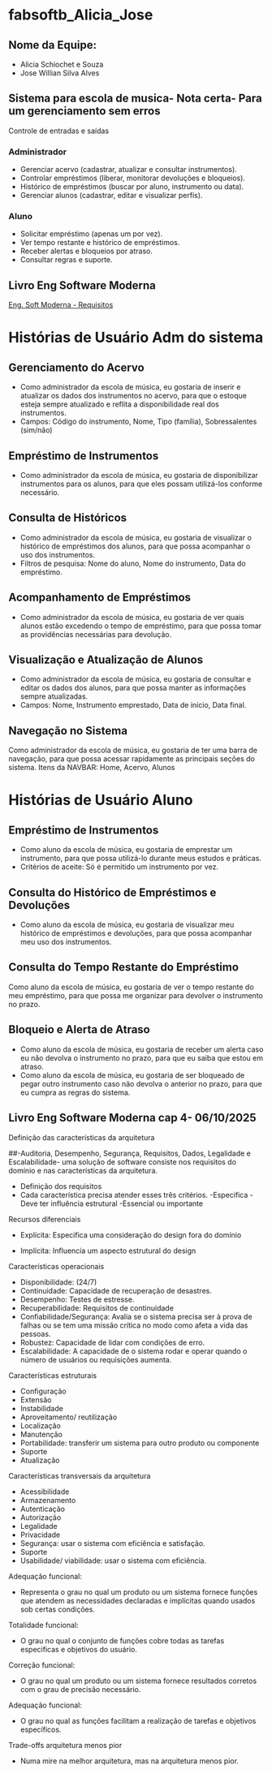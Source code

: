 # fabsoftb_Alicia_Jose

## Nome da Equipe:
- Alicia Schiochet e Souza
- Jose Willian Silva Alves 

## Sistema para escola de musica-  Nota certa- Para um gerenciamento sem erros
Controle de entradas e saídas 

### Administrador
* Gerenciar acervo (cadastrar, atualizar e consultar instrumentos).
*  Controlar empréstimos (liberar, monitorar devoluções e bloqueios).
* Histórico de empréstimos (buscar por aluno, instrumento ou data).
* Gerenciar alunos (cadastrar, editar e visualizar perfis).

### Aluno
* Solicitar empréstimo (apenas um por vez).
* Ver tempo restante e histórico de empréstimos.
* Receber alertas e bloqueios por atraso.
* Consultar regras e suporte.

## Livro Eng Software Moderna
[Eng. Soft Moderna - Requisitos](https://engsoftmoderna.info/cap3.html)

# Histórias de Usuário Adm do sistema

## Gerenciamento do Acervo
- Como administrador da escola de música, eu gostaria de inserir e atualizar os dados dos instrumentos no acervo, para que o estoque esteja sempre atualizado e reflita a disponibilidade real dos instrumentos.
- Campos: Código do instrumento, Nome, Tipo (família), Sobressalentes (sim/não)


## Empréstimo de Instrumentos
- Como administrador da escola de música, eu gostaria de disponibilizar instrumentos para os alunos, para que eles possam utilizá-los conforme necessário.


## Consulta de Históricos
- Como administrador da escola de música, eu gostaria de visualizar o histórico de empréstimos dos alunos, para que possa acompanhar o uso dos instrumentos.
- Filtros de pesquisa: Nome do aluno, Nome do instrumento, Data do empréstimo.

## Acompanhamento de Empréstimos
- Como administrador da escola de música, eu gostaria de ver quais alunos estão excedendo o tempo de empréstimo, para que possa tomar as providências necessárias para devolução.


## Visualização e Atualização de Alunos
- Como administrador da escola de música, eu gostaria de consultar e editar os dados dos alunos, para que possa manter as informações sempre atualizadas.
- Campos: Nome, Instrumento emprestado, Data de início, Data final.

## Navegação no Sistema
Como administrador da escola de música, eu gostaria de ter uma barra de navegação, para que possa acessar rapidamente as principais seções do sistema.
Itens da NAVBAR: Home, Acervo, Alunos

# Histórias de Usuário Aluno

## Empréstimo de Instrumentos
- Como aluno da escola de música, eu gostaria de emprestar um instrumento, para que possa utilizá-lo durante meus estudos e práticas.
- Critérios de aceite: Só é permitido um instrumento por vez.

## Consulta do Histórico de Empréstimos e Devoluções
- Como aluno da escola de música, eu gostaria de visualizar meu histórico de empréstimos e devoluções, para que possa acompanhar meu uso dos instrumentos.

## Consulta do Tempo Restante do Empréstimo
Como aluno da escola de música, eu gostaria de ver o tempo restante do meu empréstimo, para que possa me organizar para devolver o instrumento no prazo.

## Bloqueio e Alerta de Atraso
- Como aluno da escola de música, eu gostaria de receber um alerta caso eu não devolva o instrumento no prazo, para que eu saiba que estou em atraso.
- Como aluno da escola de música, eu gostaria de ser bloqueado de pegar outro instrumento caso não devolva o anterior no prazo, para que eu cumpra as regras do sistema.

## Livro Eng Software Moderna cap 4- 06/10/2025
Definição das características da arquitetura

##-Auditoria, Desempenho, Segurança, Requisitos, Dados, Legalidade e Escalabilidade- uma solução de software consiste nos requisitos do domínio e nas características da arquitetura.

- Definição dos requisitos
- Cada característica precisa atender esses três critérios.
	-Especifica 
	-Deve ter influência estrutural
	-Essencial ou importante

Recursos diferenciais
- Explícita: Especifica uma consideração do design fora do domínio

- Implícita: Influencia um aspecto estrutural do design

Características operacionais
- Disponibilidade: (24/7)
- Continuidade: Capacidade de recuperação de desastres.
- Desempenho: Testes de estresse.
- Recuperabilidade: Requisitos de continuidade
- Confiabilidade/Segurança: Avalia se o sistema precisa ser à prova de falhas ou se tem uma missão crítica no modo como afeta a vida das pessoas.
- Robustez: Capacidade de lidar com condições de erro.
- Escalabilidade: A capacidade de o sistema rodar e operar quando o número de usuários ou requisições aumenta.

Características estruturais
- Configuração
- Extensão
- Instabilidade
- Aproveitamento/ reutilização
- Localização
- Manutenção
- Portabilidade: transferir um sistema para outro produto ou componente
- Suporte
- Atualização

Características transversais da arquitetura
- Acessibilidade
- Armazenamento
- Autenticação
- Autorização
- Legalidade
- Privacidade
- Segurança: usar o sistema com eficiência e satisfação.
- Suporte
- Usabilidade/ viabilidade: usar o sistema com eficiência.

Adequação funcional: 
- Representa o grau no qual um produto ou um sistema fornece funções que atendem as necessidades declaradas e implícitas quando usados sob certas condições.

Totalidade funcional:
- O grau no qual o conjunto de funções cobre todas as tarefas especificas e objetivos do usuário.

Correção funcional:
- O grau no qual um produto ou um sistema fornece resultados corretos com o grau de precisão necessário.

Adequação funcional: 
- O grau no qual as funções facilitam a realização de tarefas e objetivos específicos.

Trade-offs  arquitetura menos pior
- Numa mire na melhor arquitetura, mas na arquitetura menos pior.

